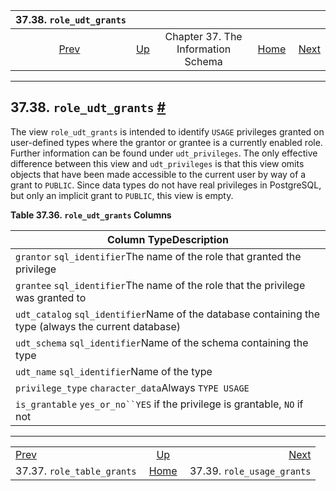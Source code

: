 <!--?xml version="1.0" encoding="UTF-8" standalone="no"?-->

|                        37.38. `role_udt_grants`                       |                                                                    |                                    |                                                       |                                                                       |
| :-------------------------------------------------------------------: | :----------------------------------------------------------------- | :--------------------------------: | ----------------------------------------------------: | --------------------------------------------------------------------: |
| [Prev](infoschema-role-table-grants.html "37.37. role_table_grants")  | [Up](information-schema.html "Chapter 37. The Information Schema") | Chapter 37. The Information Schema | [Home](index.html "PostgreSQL 17devel Documentation") |  [Next](infoschema-role-usage-grants.html "37.39. role_usage_grants") |

***

## 37.38. `role_udt_grants` [#](#INFOSCHEMA-ROLE-UDT-GRANTS)

The view `role_udt_grants` is intended to identify `USAGE` privileges granted on user-defined types where the grantor or grantee is a currently enabled role. Further information can be found under `udt_privileges`. The only effective difference between this view and `udt_privileges` is that this view omits objects that have been made accessible to the current user by way of a grant to `PUBLIC`. Since data types do not have real privileges in PostgreSQL, but only an implicit grant to `PUBLIC`, this view is empty.

**Table 37.36. `role_udt_grants` Columns**

| Column TypeDescription                                                                               |
| ---------------------------------------------------------------------------------------------------- |
| `grantor` `sql_identifier`The name of the role that granted the privilege                            |
| `grantee` `sql_identifier`The name of the role that the privilege was granted to                     |
| `udt_catalog` `sql_identifier`Name of the database containing the type (always the current database) |
| `udt_schema` `sql_identifier`Name of the schema containing the type                                  |
| `udt_name` `sql_identifier`Name of the type                                                          |
| `privilege_type` `character_data`Always `TYPE USAGE`                                                 |
| `is_grantable` `yes_or_no``YES` if the privilege is grantable, `NO` if not                           |

***

|                                                                       |                                                                    |                                                                       |
| :-------------------------------------------------------------------- | :----------------------------------------------------------------: | --------------------------------------------------------------------: |
| [Prev](infoschema-role-table-grants.html "37.37. role_table_grants")  | [Up](information-schema.html "Chapter 37. The Information Schema") |  [Next](infoschema-role-usage-grants.html "37.39. role_usage_grants") |
| 37.37. `role_table_grants`                                            |        [Home](index.html "PostgreSQL 17devel Documentation")       |                                            37.39. `role_usage_grants` |
